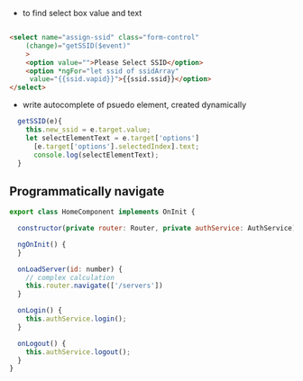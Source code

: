 
* to find select box value and text

```HTML

<select name="assign-ssid" class="form-control"
	(change)="getSSID($event)"
	>
	<option value="">Please Select SSID</option>
	<option *ngFor="let ssid of ssidArray"
	 value="{{ssid.vapid}}">{{ssid.ssid}}</option>
</select>

```

* write autocomplete of psuedo element, created dynamically

```javascript
  getSSID(e){
    this.new_ssid = e.target.value;
    let selectElementText = e.target['options']
      [e.target['options'].selectedIndex].text;
      console.log(selectElementText);
  }
```

## Programmatically navigate

```javascript
export class HomeComponent implements OnInit {

  constructor(private router: Router, private authService: AuthService) { }

  ngOnInit() {
  }

  onLoadServer(id: number) {
    // complex calculation
    this.router.navigate(['/servers'])
  }

  onLogin() {
    this.authService.login();
  }

  onLogout() {
    this.authService.logout();
  }
}

```



